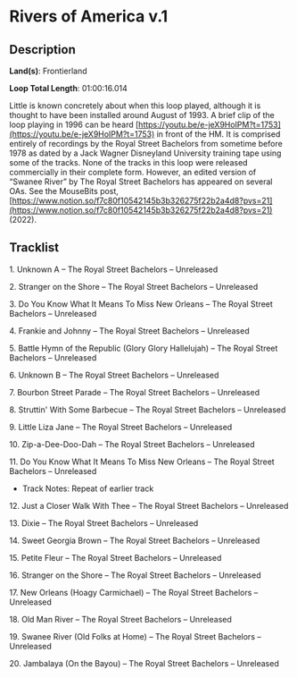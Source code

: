 # Rivers of America v.1

## Description

**Land(s)**: Frontierland

**Loop Total Length**: 01:00:16.014

Little is known concretely about when this loop played, although it is thought to have been installed around August of 1993. A brief clip of the loop playing in 1996 can be heard [https://youtu.be/e-jeX9HoIPM?t=1753](https://youtu.be/e-jeX9HoIPM?t=1753) in front of the HM. It is comprised entirely of recordings by the Royal Street Bachelors from sometime before 1978 as dated by a Jack Wagner Disneyland University training tape using some of the tracks. None of the tracks in this loop were released commercially in their complete form. However, an edited version of “Swanee River” by The Royal Street Bachelors has appeared on several OAs. See the MouseBits post, [https://www.notion.so/f7c80f10542145b3b326275f22b2a4d8?pvs=21](https://www.notion.so/f7c80f10542145b3b326275f22b2a4d8?pvs=21) (2022).

## Tracklist

1\. Unknown A – The Royal Street Bachelors – Unreleased



2\. Stranger on the Shore – The Royal Street Bachelors – Unreleased



3\. Do You Know What It Means To Miss New Orleans – The Royal Street Bachelors – Unreleased



4\. Frankie and Johnny – The Royal Street Bachelors – Unreleased



5\. Battle Hymn of the Republic (Glory Glory Hallelujah) – The Royal Street Bachelors – Unreleased



6\. Unknown B – The Royal Street Bachelors – Unreleased



7\. Bourbon Street Parade – The Royal Street Bachelors – Unreleased



8\. Struttin' With Some Barbecue – The Royal Street Bachelors – Unreleased



9\. Little Liza Jane – The Royal Street Bachelors – Unreleased



10\. Zip-a-Dee-Doo-Dah – The Royal Street Bachelors – Unreleased



11\. Do You Know What It Means To Miss New Orleans – The Royal Street Bachelors – Unreleased

- Track Notes: Repeat of earlier track

12\. Just a Closer Walk With Thee – The Royal Street Bachelors – Unreleased



13\. Dixie – The Royal Street Bachelors – Unreleased



14\. Sweet Georgia Brown – The Royal Street Bachelors – Unreleased



15\. Petite Fleur – The Royal Street Bachelors – Unreleased



16\. Stranger on the Shore – The Royal Street Bachelors – Unreleased



17\. New Orleans (Hoagy Carmichael) – The Royal Street Bachelors – Unreleased



18\. Old Man River – The Royal Street Bachelors – Unreleased



19\. Swanee River (Old Folks at Home) – The Royal Street Bachelors – Unreleased



20\. Jambalaya (On the Bayou) – The Royal Street Bachelors – Unreleased


